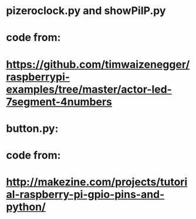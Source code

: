 # pizeroclock.py and showPiIP.py
# code from:
# https://github.com/timwaizenegger/raspberrypi-examples/tree/master/actor-led-7segment-4numbers


# button.py:
# code from:
# http://makezine.com/projects/tutorial-raspberry-pi-gpio-pins-and-python/
